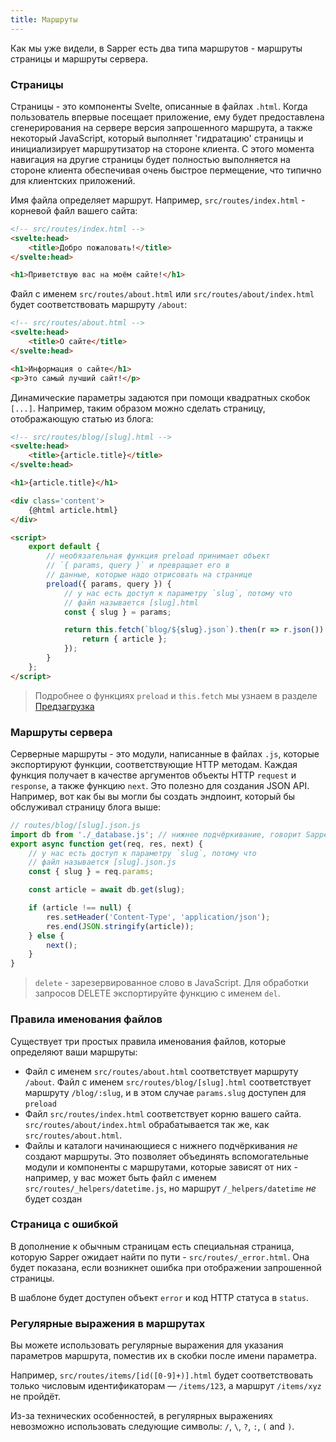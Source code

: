 ```yaml
---
title: Маршруты
---
```

Как мы уже видели, в Sapper есть два типа маршрутов - маршруты страницы и маршруты сервера.


### Страницы

Страницы - это компоненты Svelte, описанные в файлах `.html`. Когда пользователь впервые посещает приложение, ему будет предоставлена сгенерирования на сервере версия запрошенного маршрута, а также некоторый JavaScript, который выполняет 'гидратацию' страницы и инициализирует маршрутизатор на стороне клиента. С этого момента навигация на другие страницы будет полностью выполняется на стороне клиента обеспечивая очень быстрое пермещение, что типично для клиентских приложений.

Имя файла определяет маршрут. Например, `src/routes/index.html` - корневой файл вашего сайта:

```html
<!-- src/routes/index.html -->
<svelte:head>
	<title>Добро пожаловать!</title>
</svelte:head>

<h1>Приветствую вас на моём сайте!</h1>
```

Файл с именем `src/routes/about.html` или `src/routes/about/index.html` будет соответствовать маршруту `/about`:

```html
<!-- src/routes/about.html -->
<svelte:head>
	<title>О сайте</title>
</svelte:head>

<h1>Информация о сайте</h1>
<p>Это самый лучший сайт!</p>
```

Динамические параметры задаются при помощи квадратных скобок `[...]`. Например, таким образом можно сделать страницу, отображающую статью из блога:

```html
<!-- src/routes/blog/[slug].html -->
<svelte:head>
	<title>{article.title}</title>
</svelte:head>

<h1>{article.title}</h1>

<div class='content'>
	{@html article.html}
</div>

<script>
	export default {
		// необязательная функция preload принимает объект
		// `{ params, query }` и превращает его в
		// данные, которые надо отрисовать на странице
		preload({ params, query }) {
			// у нас есть доступ к параметру `slug`, потому что
			// файл называется [slug].html
			const { slug } = params;

			return this.fetch(`blog/${slug}.json`).then(r => r.json()).then(article => {
				return { article };
			});
		}
	};
</script>
```

> Подробнее о функциях `preload` и `this.fetch`  мы узнаем в разделе [Предзагрузка](guide#preloading) 

### Маршруты сервера

Серверные маршруты - это модули, написанные в файлах `.js`, которые экспортируют функции, соответствующие HTTP методам. Каждая функция получает в качестве аргументов объекты HTTP `request` и `response`, а также функцию `next`. Это полезно для создания JSON API. Например, вот как бы вы могли бы создать эндпоинт, который бы обслуживал страницу блога выше:

```js
// routes/blog/[slug].json.js
import db from './_database.js'; // нижнее подчёркивание, говорит Sapper, что это не маршрут
export async function get(req, res, next) {
	// у нас есть доступ к параметру `slug`, потому что
	// файл называется [slug].json.js
	const { slug } = req.params;

	const article = await db.get(slug);

	if (article !== null) {
		res.setHeader('Content-Type', 'application/json');
		res.end(JSON.stringify(article));
	} else {
		next();
	}
}
```

> `delete` - зарезервированное слово в JavaScript. Для обработки запросов DELETE экспортируйте функцию с именем `del`.


### Правила именования файлов

Существует три простых правила именования файлов, которые определяют ваши маршруты:

* Файл с именем `src/routes/about.html` соответствует маршруту `/about`. Файл с именем `src/routes/blog/[slug].html` соответствует маршруту `/blog/:slug`, и в этом случае `params.slug` доступен для `preload`
* Файл `src/routes/index.html` соответствует корню вашего сайта. `src/routes/about/index.html` обрабатывается так же, как `src/routes/about.html`.
* Файлы и каталоги начинающиеся с нижнего подчёркивания *не* создают маршруты. Это позволяет объединять вспомогательные модули и компоненты с маршрутами, которые зависят от них - например, у вас может быть файл с именем `src/routes/_helpers/datetime.js`, но маршрут `/_helpers/datetime` *не* будет создан



### Страница с ошибкой

В дополнение к обычным страницам есть специальная страница, которую Sapper ожидает найти по пути - `src/routes/_error.html`. Она будет показана, если возникнет ошибка при отображении запрошенной страницы.

В шаблоне будет доступен объект `error` и код HTTP статуса в `status`.



### Регулярные выражения в маршрутах

Вы можете использовать регулярные выражения для указания параметров маршрута, поместив их в скобки после имени параметра.

Например, `src/routes/items/[id([0-9]+)].html` будет соответствовать только числовым идентификаторам — `/items/123`, а маршрут `/items/xyz` не пройдёт.

Из-за технических особенностей, в регулярных выражениях невозможно использовать следующие символы: `/`, `\`, `?`, `:`, `(` and `)`.

